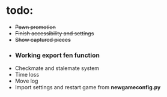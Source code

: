 # todo:
* ~~Pawn promotion~~
* ~~Finish accessibility and settings~~
* ~~Show captured pieces~~
* ### Working export fen function
* Checkmate and stalemate system
* Time loss
* Move log
* Import settings and restart game from __newgameconfig.py__